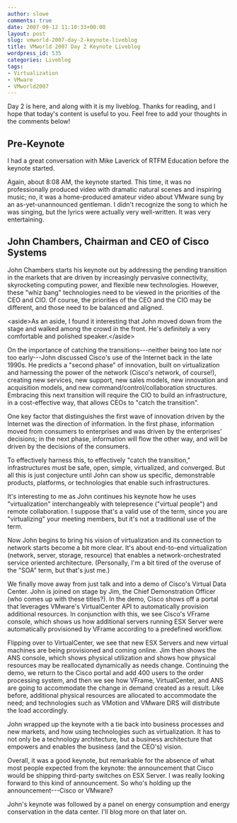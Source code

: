 ```yaml
---
author: slowe
comments: true
date: 2007-09-12 11:10:33+00:00
layout: post
slug: vmworld-2007-day-2-keynote-liveblog
title: VMworld 2007 Day 2 Keynote Liveblog
wordpress_id: 535
categories: Liveblog
tags:
- Virtualization
- VMware
- VMworld2007
---
```


Day 2 is here, and along with it is my liveblog. Thanks for reading, and I hope that today's content is useful to you. Feel free to add your thoughts in the comments below!

## Pre-Keynote

I had a great conversation with Mike Laverick of RTFM Education before the keynote started.

Again, about 8:08 AM, the keynote started. This time, it was no professionally produced video with dramatic natural scenes and inspiring music; no, it was a home-produced amateur video about VMware sung by an as-yet-unannounced gentleman. I didn't recognize the song to which he was singing, but the lyrics were actually very well-written. It was very entertaining.

## John Chambers, Chairman and CEO of Cisco Systems

John Chambers starts his keynote out by addressing the pending transition in the markets that are driven by increasingly pervasive connectivity, skyrocketing computing power, and flexible new technologies. However, these "whiz bang" technologies need to be viewed in the priorities of the CEO and CIO. Of course, the priorities of the CEO and the CIO may be different, and those need to be balanced and aligned.

&lt;aside&gt;As an aside, I found it interesting that John moved down from the stage and walked among the crowd in the front. He's definitely a very comfortable and polished speaker.&lt;/aside&gt;

On the importance of catching the transitions---neither being too late nor too early---John discussed Cisco's use of the Internet back in the late 1990s. He predicts a "second phase" of innovation, built on virtualization and harnessing the power of the network (Cisco's network, of course!), creating new services, new support, new sales models, new innovation and acquisition models, and new command/control/collaboration structures. Embracing this next transition will require the CIO to build an infrastructure, in a cost-effective way, that allows CEOs to "catch the transition".

One key factor that distinguishes the first wave of innovation driven by the Internet was the direction of information. In the first phase, information moved from consumers to enterprises and was driven by the enterprises' decisions; in the next phase, information will flow the other way, and will be driven by the decisions of the consumers.

To effectively harness this, to effectively "catch the transition," infrastructures must be safe, open, simple, virtualized, and converged. But all this is just conjecture until John can show us specific, demonstrable products, platforms, or technologies that enable such infrastructures.

It's interesting to me as John continues his keynote how he uses "virtualization" interchangeably with telepresence ("virtual people") and remote collaboration. I suppose that's a valid use of the term, since you are "virtualizing" your meeting members, but it's not a traditional use of the term.

Now John begins to bring his vision of virtualization and its connection to network starts become a bit more clear. It's about end-to-end virtualization (network, server, storage, resource) that enables a network-orchestrated service oriented architecture. (Personally, I'm a bit tired of the overuse of the "SOA" term, but that's just me.)

We finally move away from just talk and into a demo of Cisco's Virtual Data Center. John is joined on stage by Jim, the Chief Demonstration Officer (who comes up with these titles?). In the demo, Cisco shows off a portal that leverages VMware's VirtualCenter API to automatically provision additional resources. In conjunction with this, we see Cisco's VFrame console, which shows us how additional servers running ESX Server were automatically provisioned by VFrame according to a predefined workflow.

Flipping over to VirtualCenter, we see that new ESX Servers and new virtual machines are being provisioned and coming online. Jim then shows the ANS console, which shows physical utilization and shows how physical resources may be reallocated dynamically as needs change. Continuing the demo, we return to the Cisco portal and add 400 users to the order processing system, and then we see how VFrame, VirtualCenter, and ANS are going to accommodate the change in demand created as a result. Like before, additional physical resources are allocated to accommodate the need; and technologies such as VMotion and VMware DRS will distribute the load accordingly.

John wrapped up the keynote with a tie back into business processes and new markets, and how using technologies such as virtualization. It has to not only be a technology architecture, but a business architecture that empowers and enables the business (and the CEO's) vision.

Overall, it was a good keynote, but remarkable for the absence of what most people expected from the keynote: the announcement that Cisco would be shipping third-party switches on ESX Server. I was really looking forward to this kind of announcement. So who's holding up the announcement---Cisco or VMware?

John's keynote was followed by a panel on energy consumption and energy conservation in the data center. I'll blog more on that later on.
